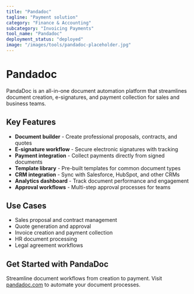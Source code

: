```yaml
---
title: "Pandadoc"
tagline: "Payment solution"
category: "Finance & Accounting"
subcategory: "Invoicing Payments"
tool_name: "Pandadoc"
deployment_status: "deployed"
image: "/images/tools/pandadoc-placeholder.jpg"
---
```


# Pandadoc

PandaDoc is an all-in-one document automation platform that streamlines document creation, e-signatures, and payment collection for sales and business teams.

## Key Features

- **Document builder** - Create professional proposals, contracts, and quotes
- **E-signature workflow** - Secure electronic signatures with tracking
- **Payment integration** - Collect payments directly from signed documents
- **Template library** - Pre-built templates for common document types
- **CRM integration** - Sync with Salesforce, HubSpot, and other CRMs
- **Analytics dashboard** - Track document performance and engagement
- **Approval workflows** - Multi-step approval processes for teams

## Use Cases

- Sales proposal and contract management
- Quote generation and approval
- Invoice creation and payment collection
- HR document processing
- Legal agreement workflows

## Get Started with PandaDoc

Streamline document workflows from creation to payment. Visit [pandadoc.com](https://www.pandadoc.com) to automate your document processes.
